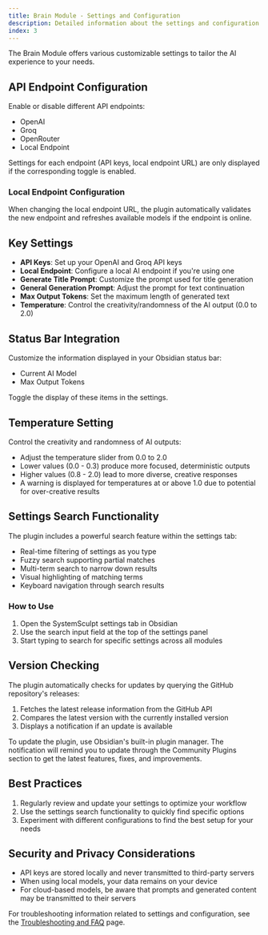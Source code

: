 ```yaml
---
title: Brain Module - Settings and Configuration
description: Detailed information about the settings and configuration options available in the Brain Module of SystemSculpt AI.
index: 3
---
```


The Brain Module offers various customizable settings to tailor the AI experience to your needs.

## API Endpoint Configuration

Enable or disable different API endpoints:

- OpenAI
- Groq
- OpenRouter
- Local Endpoint

Settings for each endpoint (API keys, local endpoint URL) are only displayed if the corresponding toggle is enabled.

### Local Endpoint Configuration

When changing the local endpoint URL, the plugin automatically validates the new endpoint and refreshes available models if the endpoint is online.

## Key Settings

- **API Keys**: Set up your OpenAI and Groq API keys
- **Local Endpoint**: Configure a local AI endpoint if you're using one
- **Generate Title Prompt**: Customize the prompt used for title generation
- **General Generation Prompt**: Adjust the prompt for text continuation
- **Max Output Tokens**: Set the maximum length of generated text
- **Temperature**: Control the creativity/randomness of the AI output (0.0 to 2.0)

## Status Bar Integration

Customize the information displayed in your Obsidian status bar:

- Current AI Model
- Max Output Tokens

Toggle the display of these items in the settings.

## Temperature Setting

Control the creativity and randomness of AI outputs:

- Adjust the temperature slider from 0.0 to 2.0
- Lower values (0.0 - 0.3) produce more focused, deterministic outputs
- Higher values (0.8 - 2.0) lead to more diverse, creative responses
- A warning is displayed for temperatures at or above 1.0 due to potential for over-creative results

## Settings Search Functionality

The plugin includes a powerful search feature within the settings tab:

- Real-time filtering of settings as you type
- Fuzzy search supporting partial matches
- Multi-term search to narrow down results
- Visual highlighting of matching terms
- Keyboard navigation through search results

### How to Use

1. Open the SystemSculpt settings tab in Obsidian
2. Use the search input field at the top of the settings panel
3. Start typing to search for specific settings across all modules

## Version Checking

The plugin automatically checks for updates by querying the GitHub repository's releases:

1. Fetches the latest release information from the GitHub API
2. Compares the latest version with the currently installed version
3. Displays a notification if an update is available

To update the plugin, use Obsidian's built-in plugin manager. The notification will remind you to update through the Community Plugins section to get the latest features, fixes, and improvements.

## Best Practices

1. Regularly review and update your settings to optimize your workflow
2. Use the settings search functionality to quickly find specific options
3. Experiment with different configurations to find the best setup for your needs

## Security and Privacy Considerations

- API keys are stored locally and never transmitted to third-party servers
- When using local models, your data remains on your device
- For cloud-based models, be aware that prompts and generated content may be transmitted to their servers

For troubleshooting information related to settings and configuration, see the [Troubleshooting and FAQ](brain-troubleshooting) page.
